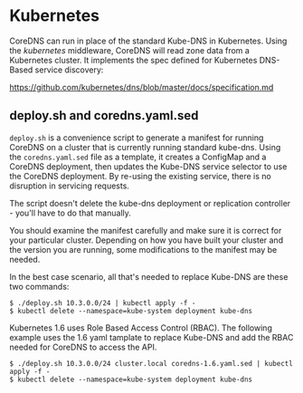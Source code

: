 # Kubernetes

CoreDNS can run in place of the standard Kube-DNS in Kubernetes. Using the *kubernetes*
middleware, CoreDNS will read zone data from a Kubernetes cluster. It implements the
spec defined for Kubernetes DNS-Based service discovery:

   https://github.com/kubernetes/dns/blob/master/docs/specification.md

## deploy.sh and coredns.yaml.sed

`deploy.sh` is a convenience script to generate a manifest for running CoreDNS on a cluster
that is currently running standard kube-dns. Using the `coredns.yaml.sed` file as a template,
it creates a ConfigMap and a CoreDNS deployment, then updates the Kube-DNS service selector
to use the CoreDNS deployment. By re-using the existing service, there is no disruption in
servicing requests.

The script doesn't delete the kube-dns deployment or replication controller - you'll have to
do that manually.

You should examine the manifest carefully and make sure it is correct for your particular
cluster. Depending on how you have built your cluster and the version you are running,
some modifications to the manifest may be needed.

In the best case scenario, all that's needed to replace Kube-DNS are these two commands:

~~~
$ ./deploy.sh 10.3.0.0/24 | kubectl apply -f -
$ kubectl delete --namespace=kube-system deployment kube-dns
~~~

Kubernetes 1.6 uses Role Based Access Control (RBAC).  The following example uses the 1.6 yaml tamplate to replace Kube-DNS and add the RBAC needed for CoreDNS to access the API.

~~~
$ ./deploy.sh 10.3.0.0/24 cluster.local coredns-1.6.yaml.sed | kubectl apply -f -
$ kubectl delete --namespace=kube-system deployment kube-dns
~~~
